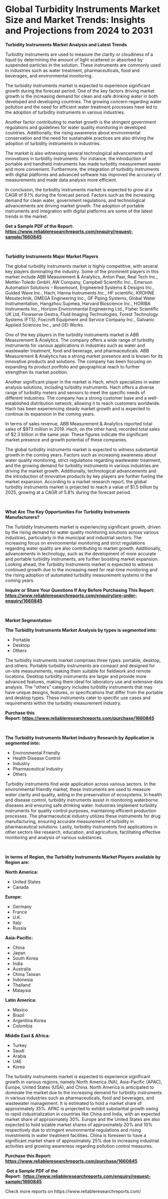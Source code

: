 <p><h1>Global Turbidity Instruments Market Size and Market Trends: Insights and Projections from 2024 to 2031</h1></p><p><strong>Turbidity Instruments Market Analysis and Latest Trends</strong></p>
<p><p>Turbidity instruments are used to measure the clarity or cloudiness of a liquid by determining the amount of light scattered or absorbed by suspended particles in the solution. These instruments are commonly used in industries such as water treatment, pharmaceuticals, food and beverages, and environmental monitoring.</p><p>The turbidity instruments market is expected to experience significant growth during the forecast period. One of the key factors driving market growth is the increasing demand for clean and safe drinking water in both developed and developing countries. The growing concern regarding water pollution and the need for efficient water treatment processes have led to the adoption of turbidity instruments in various industries.</p><p>Another factor contributing to market growth is the stringent government regulations and guidelines for water quality monitoring in developed countries. Additionally, the rising awareness about environmental conservation and the need for sustainable practices are also driving the adoption of turbidity instruments in industries.</p><p>The market is also witnessing several technological advancements and innovations in turbidity instruments. For instance, the introduction of portable and handheld instruments has made turbidity measurement easier and more convenient. Furthermore, the integration of turbidity instruments with digital platforms and advanced software has improved the accuracy of measurements and made data analysis more efficient.</p><p>In conclusion, the turbidity instruments market is expected to grow at a CAGR of 9.1% during the forecast period. Factors such as the increasing demand for clean water, government regulations, and technological advancements are driving market growth. The adoption of portable instruments and integration with digital platforms are some of the latest trends in the market.</p></p>
<p><strong>Get a Sample PDF of the Report:&nbsp; <a href="https://www.reliableresearchreports.com/enquiry/request-sample/1660845">https://www.reliableresearchreports.com/enquiry/request-sample/1660845</a></strong></p>
<p>&nbsp;</p>
<p><strong>Turbidity Instruments Major Market Players</strong></p>
<p><p>The global turbidity instruments market is highly competitive, with several key players dominating the industry. Some of the prominent players in this market include ABB Measurement & Analytics, Anton Paar, Real Tech Inc., Mettler-Toledo GmbH, AW Company, Campbell Scientific Inc., Emerson Automation Solutions – Rosemount, Engineered Systems & Designs Inc., Guided Wave Inc., Hach, Hanna Instruments Inc., HF scientific, KROHNE Messtechnik, OMEGA Engineering Inc., GF Piping Systems, Global Water Instrumentation, Hangzhou Supmea, Harvard Bioscience Inc., HORIBA Instruments Inc., Horizon Environmental Engineering Ltd., Fisher Scientific UK Ltd, Flowserve Gestra, Fluid Imaging Technologies, Forest Technology Systems (FTS), Foxcroft Equipment and Service Company Inc., Galvanic Applied Sciences Inc., and GEI Works.</p><p>One of the key players in the turbidity instruments market is ABB Measurement & Analytics. The company offers a wide range of turbidity instruments for various applications in industries such as water and wastewater treatment, food and beverage, and pharmaceuticals. ABB Measurement & Analytics has a strong market presence and is known for its innovative products and solutions. The company has been focusing on expanding its product portfolio and geographical reach to further strengthen its market position.</p><p>Another significant player in the market is Hach, which specializes in water analysis solutions, including turbidity instruments. Hach offers a diverse range of turbidity meters and sensors to meet the specific needs of different industries. The company has a strong customer base and a well-established distribution network, allowing it to reach customers worldwide. Hach has been experiencing steady market growth and is expected to continue its expansion in the coming years.</p><p>In terms of sales revenue, ABB Measurement & Analytics reported total sales of $973 million in 2019. Hach, on the other hand, recorded total sales of $2.3 billion in the same year. These figures indicate the significant market presence and growth potential of these companies.</p><p>The global turbidity instruments market is expected to witness substantial growth in the coming years. Factors such as increasing awareness about water quality monitoring, strict regulations regarding wastewater treatment, and the growing demand for turbidity instruments in various industries are driving the market growth. Additionally, technological advancements and the introduction of innovative products by key players are further fueling the market expansion. According to a market research report, the global turbidity instruments market is projected to reach a value of $1.5 billion by 2025, growing at a CAGR of 5.8% during the forecast period.</p></p>
<p>&nbsp;</p>
<p><strong>What Are The Key Opportunities For Turbidity Instruments Manufacturers?</strong></p>
<p><p>The Turbidity Instruments market is experiencing significant growth, driven by the rising demand for water quality monitoring solutions across various industries, particularly in the municipal and industrial sectors. The increasing focus on environmental monitoring and strict regulations regarding water quality are also contributing to market growth. Additionally, advancements in technology, such as the development of more accurate and portable turbidity instruments, are further boosting market expansion. Looking ahead, the Turbidity Instruments market is expected to witness continued growth due to the increasing need for real-time monitoring and the rising adoption of automated turbidity measurement systems in the coming years.</p></p>
<p><strong>Inquire or Share Your Questions If Any Before Purchasing This Report: <a href="https://www.reliableresearchreports.com/enquiry/pre-order-enquiry/1660845">https://www.reliableresearchreports.com/enquiry/pre-order-enquiry/1660845</a></strong></p>
<p>&nbsp;</p>
<p><strong>Market Segmentation</strong></p>
<p><strong>The Turbidity Instruments Market Analysis by types is segmented into:</strong></p>
<p><ul><li>Portable</li><li>Desktop</li><li>Others</li></ul></p>
<p><p>The turbidity instruments market comprises three types: portable, desktop, and others. Portable turbidity instruments are compact and designed for on-site measurements, making them suitable for fieldwork and remote locations. Desktop turbidity instruments are larger and provide more advanced features, making them ideal for laboratory use and extensive data analysis. The "others" category includes turbidity instruments that may have unique designs, features, or specifications that differ from the portable and desktop types. These instruments cater to specific use cases and requirements within the turbidity measurement industry.</p></p>
<p><strong>Purchase this Report:&nbsp;<a href="https://www.reliableresearchreports.com/purchase/1660845">https://www.reliableresearchreports.com/purchase/1660845</a></strong></p>
<p>&nbsp;</p>
<p><strong>The Turbidity Instruments Market Industry Research by Application is segmented into:</strong></p>
<p><ul><li>Environmental Friendly</li><li>Health Disease Control</li><li>Industry</li><li>Pharmaceutical Industry</li><li>Others</li></ul></p>
<p><p>Turbidity instruments find wide application across various sectors. In the environmental friendly market, these instruments are used to measure water clarity and quality, aiding in the preservation of ecosystems. In health and disease control, turbidity instruments assist in monitoring waterborne diseases and ensuring safe drinking water. Industries implement turbidity instruments for quality control purposes, maintaining efficient production processes. The pharmaceutical industry utilizes these instruments for drug manufacturing, ensuring accurate measurement of turbidity in pharmaceutical solutions. Lastly, turbidity instruments find applications in other sectors like research, education, and agriculture, facilitating effective monitoring and analysis of various substances.</p></p>
<p>&nbsp;</p>
<p><strong>In terms of Region, the Turbidity Instruments Market Players available by Region are:</strong></p>
<p>
    <p> <strong> North America: </strong>
        <ul>
            <li>United States</li>
            <li>Canada</li>
        </ul>
        </p> 
    <p> <strong> Europe: </strong>
        <ul>
            <li>Germany</li>
            <li>France</li>
            <li>U.K.</li>
            <li>Italy</li>
            <li>Russia</li>
        </ul>
        </p> 
    <p> <strong> Asia-Pacific: </strong>
        <ul>
            <li>China</li>
            <li>Japan</li>
            <li>South Korea</li>
            <li>India</li>
            <li>Australia</li>
            <li>China Taiwan</li>
            <li>Indonesia</li>
            <li>Thailand</li>
            <li>Malaysia</li>
        </ul>
        </p> 
    <p> <strong> Latin America: </strong>
        <ul>
            <li>Mexico</li>
            <li>Brazil</li>
            <li>Argentina Korea</li>
            <li>Colombia</li>
        </ul>
        </p> 
    <p> <strong> Middle East & Africa: </strong>
        <ul>
            <li>Turkey</li>
            <li>Saudi</li>
            <li>Arabia</li>
            <li>UAE</li>
            <li>Korea</li>
        </ul>
    </p>
    </p>
<p><p>The turbidity instruments market is expected to experience significant growth in various regions, namely North America (NA), Asia-Pacific (APAC), Europe, United States (USA), and China. North America is anticipated to dominate the market due to the increasing demand for turbidity instruments in various industries such as pharmaceuticals, food and beverages, and wastewater management. It is estimated to hold a market share of approximately 35%. APAC is projected to exhibit substantial growth owing to rapid industrialization in countries like China and India, with an expected market share of approximately 30%. Europe and the United States are also expected to hold sizable market shares of approximately 20% and 10% respectively due to stringent environmental regulations and rising investments in water treatment facilities. China is foreseen to have a significant market share of approximately 25% due to increasing industrial activities and growing awareness regarding pollution control measures.</p></p>
<p><strong>Purchase this Report: <a href="https://www.reliableresearchreports.com/purchase/1660845">https://www.reliableresearchreports.com/purchase/1660845</a></strong></p>
<p>&nbsp;<strong>Get a Sample PDF of the Report:&nbsp;&nbsp;<a href="https://www.reliableresearchreports.com/enquiry/request-sample/1660845">https://www.reliableresearchreports.com/enquiry/request-sample/1660845</a></strong></p>
<p><strong></strong></p>
<p>Check more reports on https://www.reliableresearchreports.com/</p>